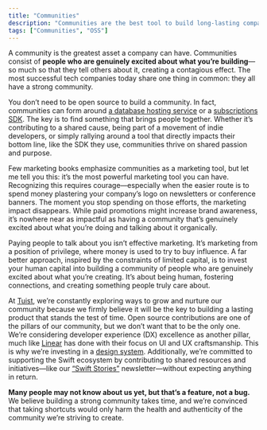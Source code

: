 ```yaml
---
title: "Communities"
description: "Communities are the best tool to build long-lasting companies."
tags: ["Communities", "OSS"]
---
```


A community is the greatest asset a company can have. Communities consist of **people who are genuinely excited about what you’re building**—so much so that they tell others about it, creating a contagious effect. The most successful tech companies today share one thing in common: they all have a strong community.

You don’t need to be open source to build a community. In fact, communities can form around [a database hosting service](https://supabase.com) or a [subscriptions SDK](https://www.revenuecat.com). The key is to find something that brings people together. Whether it’s contributing to a shared cause, being part of a movement of indie developers, or simply rallying around a tool that directly impacts their bottom line, like the SDK they use, communities thrive on shared passion and purpose.

Few marketing books emphasize communities as a marketing tool, but let me tell you this: it’s the most powerful marketing tool you can have. Recognizing this requires courage—especially when the easier route is to spend money plastering your company’s logo on newsletters or conference banners. The moment you stop spending on those efforts, the marketing impact disappears. While paid promotions might increase brand awareness, it’s nowhere near as impactful as having a community that’s genuinely excited about what you’re doing and talking about it organically.

Paying people to talk about you isn’t effective marketing. It’s marketing from a position of privilege, where money is used to try to buy influence. A far better approach, inspired by the constraints of limited capital, is to invest your human capital into building a community of people who are genuinely excited about what you’re creating. It’s about being human, fostering connections, and creating something people truly care about.

At [Tuist](https://tuist.dev), we’re constantly exploring ways to grow and nurture our community because we firmly believe it will be the key to building a lasting product that stands the test of time. Open source contributions are one of the pillars of our community, but we don’t want that to be the only one. We’re considering developer experience (DX) excellence as another pillar, much like [Linear](https://linear.app) has done with their focus on UI and UX craftsmanship. This is why we’re investing in a [design system](https://community.tuist.dev/t/redesign-initiative-at-tuist/138/6). Additionally, we’re committed to supporting the Swift ecosystem by contributing to shared resources and initiatives—like our [“Swift Stories”](https://tuist.dev/newsletter/) newsletter—without expecting anything in return.

**Many people may not know about us yet, but that’s a feature, not a bug.** We believe building a strong community takes time, and we’re convinced that taking shortcuts would only harm the health and authenticity of the community we’re striving to create.
